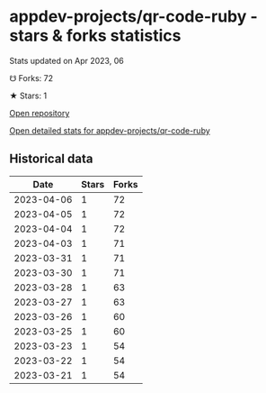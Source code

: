 # appdev-projects/qr-code-ruby - stars & forks statistics

Stats updated on Apr 2023, 06

☋ Forks: 72

★ Stars: 1

[Open repository](https://github.com/appdev-projects/qr-code-ruby)

[Open detailed stats for appdev-projects/qr-code-ruby](https://reviewgithub.com/rep/appdev-projects/qr-code-ruby)

## Historical data
| Date | Stars | Forks |
|------|-------|-------|
| 2023-04-06 | 1 | 72 | 
| 2023-04-05 | 1 | 72 | 
| 2023-04-04 | 1 | 72 | 
| 2023-04-03 | 1 | 71 | 
| 2023-03-31 | 1 | 71 | 
| 2023-03-30 | 1 | 71 | 
| 2023-03-28 | 1 | 63 | 
| 2023-03-27 | 1 | 63 | 
| 2023-03-26 | 1 | 60 | 
| 2023-03-25 | 1 | 60 | 
| 2023-03-23 | 1 | 54 | 
| 2023-03-22 | 1 | 54 | 
| 2023-03-21 | 1 | 54 | 

